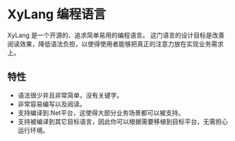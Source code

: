 # XyLang 编程语言
XyLang 是一个开源的、追求简单易用的编程语言。
这门语言的设计目标是改善阅读效果，降低语法负担，以使得使用者能够把真正的注意力放在实现业务需求上。
## 特性
- 语法很少并且非常简单，没有关键字。
- 非常容易编写以及阅读。
- 支持编译到.Net平台，这使得大部分业务场景都可以被支持。
- 支持被编译到其它目标语言，因此你可以根据需要移植到目标平台，无需担心运行环境。
